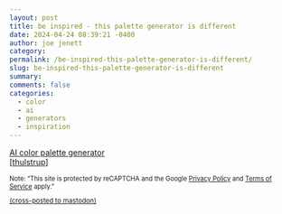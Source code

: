 ```yaml
---
layout: post
title: be inspired - this palette generator is different
date: 2024-04-24 08:39:21 -0400
author: joe jenett
category: 
permalink: /be-inspired-this-palette-generator-is-different/
slug: be-inspired-this-palette-generator-is-different
summary: 
comments: false
categories:
  - color
  - ai
  - generators
  - inspiration
---
```

<a title="AI color palette generator | Deblank Colors" href="https://deblank.com/colors">AI color palette generator</a><br>[<a href="https://pinboard.in/u:thulstrup">thulstrup</a>]
<p style="font-size:.8em;">
Note: “This site is protected by reCAPTCHA and the Google <a href="https://policies.google.com/privacy">Privacy Policy</a> and <a href="https://policies.google.com/terms">Terms of Service</a> apply.”
</p>
<a href="https://brid.gy/publish/mastodon"><small>(cross-posted to mastodon)</small></a>